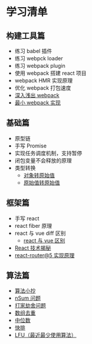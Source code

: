 # 学习清单

## 构建工具篇

- 练习 babel 插件
- 练习 webpck loader
- 练习 webpack plugin
- 使用 webpack 搭建 react 项目
- webpack HMR 实现原理
- 优化 webpack 打包速度
- [深入浅出 webpack](http://webpack.wuhaolin.cn/)
- [最小 webpack 实现](https://juejin.cn/post/6844904038543130637)

## 基础篇

- 原型链
- 手写 Promise
- 实现任务调度机制，支持暂停
- 闭包变量不会释放的原理
- 类型转换
  - [对象转原始值](https://zh.javascript.info/object-toprimitive)
  - [原始值转原始值](https://zh.javascript.info/type-conversions)

## 框架篇

- 手写 react
- react fiber 原理
- react 与 vue diff 区别
  - [react 与 vue 区别](https://juejin.cn/post/7144648542472044558)
- [React 技术揭秘](https://react.iamkasong.com/)
- [react-router@5 实现原理](https://juejin.cn/post/6886290490640039943)

## 算法篇

- [算法小抄](https://labuladong.github.io/algo/di-ling-zh-bfe1b/)
- [nSum 问题](https://mp.weixin.qq.com/s/fSyJVvggxHq28a0SdmZm6Q)
- [打家劫舍问题](https://mp.weixin.qq.com/s/z44hk0MW14_mAQd7988mfw)
- [数组去重](https://mp.weixin.qq.com/s/Yq49ZBEW3DJx6nXk1fMusw)
- [中位数](https://mp.weixin.qq.com/s/oklQN_xjYy--_fbFkd9wMg)
- [快排](https://mp.weixin.qq.com/s/8ZTMhvHJK_He48PpSt_AmQ)
- [LFU（最近最少使用算法）](https://mp.weixin.qq.com/s/oXv03m1J8TwtHwMJEZ1ApQ)
